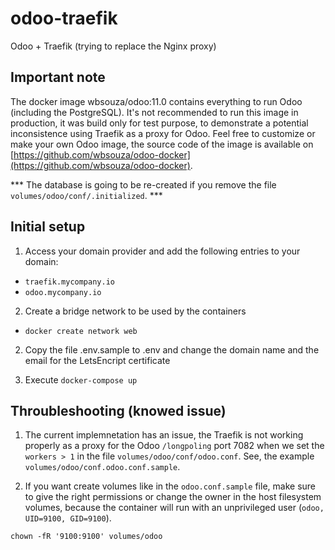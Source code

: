 # odoo-traefik

Odoo + Traefik (trying to replace the Nginx proxy)


## Important note
The docker image wbsouza/odoo:11.0 contains everything to run Odoo (including the PostgreSQL).
It's not recommended to run this image in production, it was build only for test purpose, to
demonstrate a potential inconsistence using Traefik as a proxy for Odoo. Feel free to customize or
make your own Odoo image, the source code of the image is available on [https://github.com/wbsouza/odoo-docker](https://github.com/wbsouza/odoo-docker).

*** The database is going to be re-created if you remove the file `volumes/odoo/conf/.initialized`. ***

## Initial setup

1. Access your domain provider and add the following entries to your domain:
  - `traefik.mycompany.io`
  - `odoo.mycompany.io`

2. Create a bridge network to be used by the containers
  - `docker create network web`

2. Copy the file .env.sample to .env and change the domain name and the email for the LetsEncript certificate

3. Execute `docker-compose up`



## Throubleshooting (knowed issue)
1) The current implemnetation has an issue, the Traefik is not working properly as a proxy for the Odoo `/longpoling` port 7082
when we set the `workers > 1` in the file `volumes/odoo/conf/odoo.conf`. See, the example `volumes/odoo/conf.odoo.conf.sample`.

2) If you want create volumes like in the `odoo.conf.sample` file, make sure to give the right permissions or change the owner
in the host filesystem volumes, because the container will run with an unprivileged user (`odoo, UID=9100, GID=9100`).

`chown -fR '9100:9100' volumes/odoo`


   
